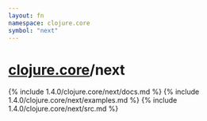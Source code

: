 ```yaml
---
layout: fn
namespace: clojure.core
symbol: "next"
---
```


# [clojure.core](../)/next

{% include 1.4.0/clojure.core/next/docs.md %}
{% include 1.4.0/clojure.core/next/examples.md %}
{% include 1.4.0/clojure.core/next/src.md %}


